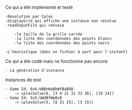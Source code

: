 Ce qui a été implémenté et testé

	-Résolution par Cplex
	-displayGrid qui affiche une instance non résolue
	-readInputFile qui renvoie

		-la taille de la grille carrée
		-la liste des coordonnées des points blancs
		-la liste des coordonnées des points noirs

	-L'heuristique (dans un fichier à part pour l'instant)

Ce qui a été codé mais ne fonctionne pas encore

	- La génération d'instance

Instances de test 

	- Game Id: 6x6:bBBnWaBbWfBaBbB
		-> cplexSolve(6, [3 4 21 31 33 36], [19 24])
	- Game Id: 5x5:bWdBfWeBcB
		-> cplexSolve(5, [8 21 25], [3 15])